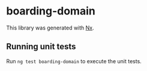 # boarding-domain

This library was generated with [Nx](https://nx.dev).

## Running unit tests

Run `ng test boarding-domain` to execute the unit tests.
